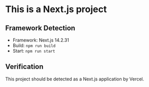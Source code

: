 # This is a Next.js project

## Framework Detection
- Framework: Next.js 14.2.31
- Build: `npm run build`
- Start: `npm run start`

## Verification
This project should be detected as a Next.js application by Vercel.
